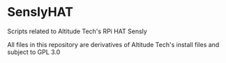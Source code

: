 # SenslyHAT
Scripts related to Altitude Tech's RPi HAT Sensly

All files in this repository are derivatives of Altitude Tech's install files and subject to GPL 3.0
